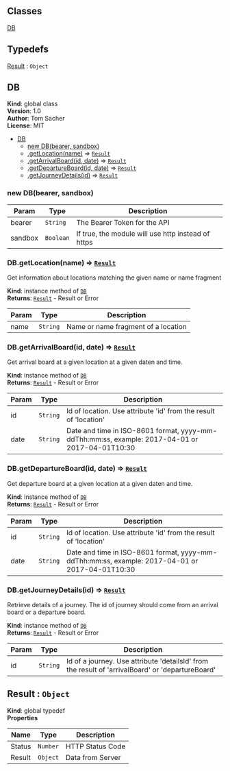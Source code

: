 ## Classes

<dl>
<dt><a href="#DB">DB</a></dt>
<dd></dd>
</dl>

## Typedefs

<dl>
<dt><a href="#Result">Result</a> : <code>Object</code></dt>
<dd></dd>
</dl>

<a name="DB"></a>

## DB
**Kind**: global class  
**Version**: 1.0  
**Author**: Tom Sacher  
**License**: MIT  

* [DB](#DB)
    * [new DB(bearer, sandbox)](#new_DB_new)
    * [.getLocation(name)](#DB+getLocation) ⇒ [<code>Result</code>](#Result)
    * [.getArrivalBoard(id, date)](#DB+getArrivalBoard) ⇒ [<code>Result</code>](#Result)
    * [.getDepartureBoard(id, date)](#DB+getDepartureBoard) ⇒ [<code>Result</code>](#Result)
    * [.getJourneyDetails(id)](#DB+getJourneyDetails) ⇒ [<code>Result</code>](#Result)

<a name="new_DB_new"></a>

### new DB(bearer, sandbox)

| Param | Type | Description |
| --- | --- | --- |
| bearer | <code>String</code> | The Bearer Token for the API |
| sandbox | <code>Boolean</code> | If true, the module will use http instead of https |

<a name="DB+getLocation"></a>

### DB.getLocation(name) ⇒ [<code>Result</code>](#Result)
Get information about locations matching the given name or name fragment

**Kind**: instance method of [<code>DB</code>](#DB)  
**Returns**: [<code>Result</code>](#Result) - Result or Error  

| Param | Type | Description |
| --- | --- | --- |
| name | <code>String</code> | Name or name fragment of a location |

<a name="DB+getArrivalBoard"></a>

### DB.getArrivalBoard(id, date) ⇒ [<code>Result</code>](#Result)
Get arrival board at a given location at a given daten and time.

**Kind**: instance method of [<code>DB</code>](#DB)  
**Returns**: [<code>Result</code>](#Result) - Result or Error  

| Param | Type | Description |
| --- | --- | --- |
| id | <code>String</code> | Id of location. Use attribute 'id' from the result of 'location' |
| date | <code>String</code> | Date and time in ISO-8601 format, yyyy-mm-ddThh:mm:ss, example: 2017-04-01 or 2017-04-01T10:30 |

<a name="DB+getDepartureBoard"></a>

### DB.getDepartureBoard(id, date) ⇒ [<code>Result</code>](#Result)
Get departure board at a given location at a given daten and time.

**Kind**: instance method of [<code>DB</code>](#DB)  
**Returns**: [<code>Result</code>](#Result) - Result or Error  

| Param | Type | Description |
| --- | --- | --- |
| id | <code>String</code> | Id of location. Use attribute 'id' from the result of 'location' |
| date | <code>String</code> | Date and time in ISO-8601 format, yyyy-mm-ddThh:mm:ss, example: 2017-04-01 or 2017-04-01T10:30 |

<a name="DB+getJourneyDetails"></a>

### DB.getJourneyDetails(id) ⇒ [<code>Result</code>](#Result)
Retrieve details of a journey. The id of journey should come from an arrival board or a departure board.

**Kind**: instance method of [<code>DB</code>](#DB)  
**Returns**: [<code>Result</code>](#Result) - Result or Error  

| Param | Type | Description |
| --- | --- | --- |
| id | <code>String</code> | Id of a journey. Use attribute 'detailsId' from the result of 'arrivalBoard' or 'departureBoard' |

<a name="Result"></a>

## Result : <code>Object</code>
**Kind**: global typedef  
**Properties**

| Name | Type | Description |
| --- | --- | --- |
| Status | <code>Number</code> | HTTP Status Code |
| Result | <code>Object</code> | Data from Server |

